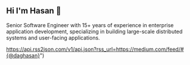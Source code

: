 ## Hi I'm Hasan 👋

Senior Software Engineer with 15+ years of experience in enterprise application development, specializing in building large-scale distributed systems and user-facing applications.


https://api.rss2json.com/v1/api.json?rss_url=https://medium.com/feed/#{@daghasan}")


